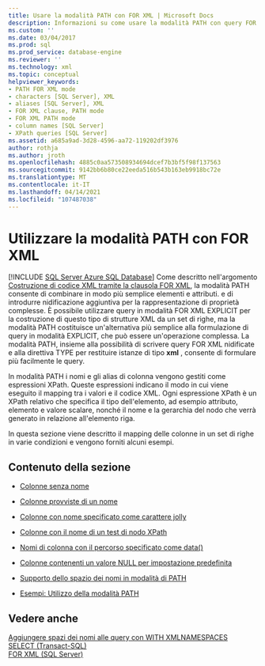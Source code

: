 ```yaml
---
title: Usare la modalità PATH con FOR XML | Microsoft Docs
description: Informazioni su come usare la modalità PATH con query FOR XML nidificate e la direttiva TYPE per scrivere query meno complesse che restituiscono istanze di tipo XML.
ms.custom: ''
ms.date: 03/04/2017
ms.prod: sql
ms.prod_service: database-engine
ms.reviewer: ''
ms.technology: xml
ms.topic: conceptual
helpviewer_keywords:
- PATH FOR XML mode
- characters [SQL Server], XML
- aliases [SQL Server], XML
- FOR XML clause, PATH mode
- FOR XML PATH mode
- column names [SQL Server]
- XPath queries [SQL Server]
ms.assetid: a685a9ad-3d28-4596-aa72-119202df3976
author: rothja
ms.author: jroth
ms.openlocfilehash: 4885c0aa573508934694dcef7b3bf5f98f137563
ms.sourcegitcommit: 9142bb6b80ce22eeda516b543b163eb9918bc72e
ms.translationtype: MT
ms.contentlocale: it-IT
ms.lasthandoff: 04/14/2021
ms.locfileid: "107487038"
---
```

# <a name="use-path-mode-with-for-xml"></a>Utilizzare la modalità PATH con FOR XML
[!INCLUDE [SQL Server Azure SQL Database](../../includes/applies-to-version/sql-asdb.md)]
  Come descritto nell'argomento [Costruzione di codice XML tramite la clausola FOR XML](../../relational-databases/xml/for-xml-sql-server.md), la modalità PATH consente di combinare in modo più semplice elementi e attributi. e di introdurre nidificazione aggiuntiva per la rappresentazione di proprietà complesse. È possibile utilizzare query in modalità FOR XML EXPLICIT per la costruzione di questo tipo di strutture XML da un set di righe, ma la modalità PATH costituisce un'alternativa più semplice alla formulazione di query in modalità EXPLICIT, che può essere un'operazione complessa. La modalità PATH, insieme alla possibilità di scrivere query FOR XML nidificate e alla direttiva TYPE per restituire istanze di tipo **xml** , consente di formulare più facilmente le query.  
  
 In modalità PATH i nomi e gli alias di colonna vengono gestiti come espressioni XPath. Queste espressioni indicano il modo in cui viene eseguito il mapping tra i valori e il codice XML. Ogni espressione XPath è un XPath relativo che specifica il tipo dell'elemento, ad esempio attributo, elemento e valore scalare, nonché il nome e la gerarchia del nodo che verrà generato in relazione all'elemento riga.  
  
 In questa sezione viene descritto il mapping delle colonne in un set di righe in varie condizioni e vengono forniti alcuni esempi.  
  
## <a name="in-this-section"></a>Contenuto della sezione  
  
-   [Colonne senza nome](../../relational-databases/xml/columns-without-a-name.md)  
  
-   [Colonne provviste di un nome](../../relational-databases/xml/columns-with-a-name.md)  
  
-   [Colonne con nome specificato come carattere jolly](../../relational-databases/xml/columns-with-a-name-specified-as-a-wildcard-character.md)  
  
-   [Colonne con il nome di un test di nodo XPath](../../relational-databases/xml/columns-with-the-name-of-an-xpath-node-test.md)  
  
-   [Nomi di colonna con il percorso specificato come data&#40;&#41;](../../relational-databases/xml/column-names-with-the-path-specified-as-data.md)  
  
-   [Colonne contenenti un valore NULL per impostazione predefinita](../../relational-databases/xml/columns-that-contain-a-null-value-by-default.md)  
  
-   [Supporto dello spazio dei nomi in modalità di PATH](../../relational-databases/xml/namespace-support-in-path-mode.md)  
  
-   [Esempi: Utilizzo della modalità PATH](../../relational-databases/xml/examples-using-path-mode.md)  
  
## <a name="see-also"></a>Vedere anche  
 [Aggiungere spazi dei nomi alle query con WITH XMLNAMESPACES](../../relational-databases/xml/add-namespaces-to-queries-with-with-xmlnamespaces.md)   
 [SELECT &#40;Transact-SQL&#41;](../../t-sql/queries/select-transact-sql.md)   
 [FOR XML &#40;SQL Server&#41;](../../relational-databases/xml/for-xml-sql-server.md)  
  
  
